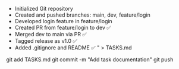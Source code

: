 
- Initialized Git repository
- Created and pushed branches: main, dev, feature/login
- Developed login feature in feature/login
- Created PR from feature/login to dev ✅
- Merged dev to main via PR ✅
- Tagged release as v1.0 ✅
- Added .gitignore and README ✅
" > TASKS.md

git add TASKS.md
git commit -m "Add task documentation"
git push
